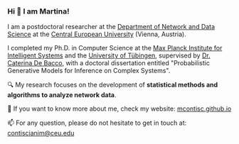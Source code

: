 ### Hi 👋 I am Martina!  

I am a postdoctoral researcher at the <a href="https://networkdatascience.ceu.edu/">Department of Network and Data Science</a> at the <a href="https://www.ceu.edu/">Central European University</a> (Vienna, Austria).

I completed my Ph.D. in Computer Science at the <a href="https://is.mpg.de/">Max Planck Institute for Intelligent Systems</a> and the <a href="https://uni-tuebingen.de/">University of Tübingen</a>, supervised by <a href="https://www.cdebacco.com/">Dr. Caterina De Bacco</a>, with a doctoral dissertation entitled "Probabilistic Generative Models for Inference on Complex Systems". 

🔍 My research focuses on the development of **statistical methods and algorithms to analyze network data**.

🔗 If you want to know more about me, check my website: <a href="https://mcontisc.github.io/">mcontisc.github.io</a>

📫 For any question, please do not hesitate to get in touch at: [contiscianim@ceu.edu](mailto:ContiscianiM@ceu.edu?subject=Get%20in%20touch)


<!--
**mcontisc/mcontisc** is a ✨ _special_ ✨ repository because its `README.md` (this file) appears on your GitHub profile.

[![Anurag's GitHub stats-Dark](https://github-readme-stats.vercel.app/api?username=mcontisc&show_icons=true&theme=dark#gh-dark-mode-only)](https://github.com/mcontisc/github-readme-stats#gh-dark-mode-only)

Here are some ideas to get you started:

- 🔭 I’m currently working on ...
- 🌱 I’m currently learning ...
- 👯 I’m looking to collaborate on ...
- 🤔 I’m looking for help with ...
- 💬 Ask me about ...
- 📫 How to reach me: ...
- 😄 Pronouns: ...
- ⚡ Fun fact: ...
-->
